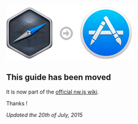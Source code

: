 ![Icon](icon.jpg)

## This guide has been moved

It is now part of the [official nw.js wiki](https://github.com/nwjs/nw.js/wiki/Mac-App-Store-%28MAS%29-Submission-Guideline).

Thanks !

*Updated the 20th of July, 2015*
